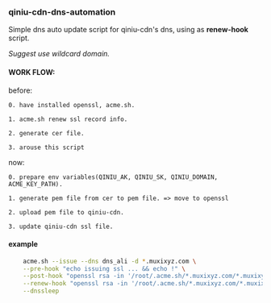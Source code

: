 ### qiniu-cdn-dns-automation

Simple dns auto update script for qiniu-cdn's dns, using as **renew-hook** script.


*Suggest use wildcard domain.*


#### WORK FLOW:

before:

    0. have installed openssl, acme.sh.
    
    1. acme.sh renew ssl record info.
    
    2. generate cer file.
    
    3. arouse this script
    
now:

    0. prepare env variables(QINIU_AK, QINIU_SK, QINIU_DOMAIN, ACME_KEY_PATH).
    
    1. generate pem file from cer to pem file. => move to openssl
    
    2. upload pem file to qiniu-cdn.
    
    3. update qiniu-cdn ssl file.



#### example

```bash
    acme.sh --issue --dns dns_ali -d *.muxixyz.com \
    --pre-hook "echo issuing ssl ... && echo !" \
    --post-hook "openssl rsa -in '/root/.acme.sh/*.muxixyz.com/*.muxixyz.com.key' -out '/root/.acme.sh/*.muxixyz.com/*.muxixyz.com.key.pem' -outform PEM && /opt/auto-cdn-dns/qiniu-cdn-dns-automation_linux_amd64" \
    --renew-hook "openssl rsa -in '/root/.acme.sh/*.muxixyz.com/*.muxixyz.com.key' -out '/root/.acme.sh/*.muxixyz.com/*.muxixyz.com.key.pem' -outform PEM && /opt/auto-cdn-dns/qiniu-cdn-dns-automation_linux_amd64" \
    --dnssleep
```
